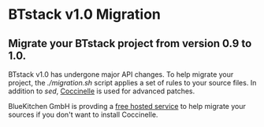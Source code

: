 # BTstack v1.0 Migration

## Migrate your BTstack project from version 0.9 to 1.0.

BTstack v1.0 has undergone major API changes. To help migrate your project, the *./migration.sh* script applies a set of rules to your source files. In addition to *sed*, [Coccinelle](http://coccinelle.lip6.fr/) is used for advanced patches.

BlueKitchen GmbH is provding a [free hosted service](http://buildbot.bluekitchen-gmbh.com/migration) to help migrate your sources if you don't want to install Coccinelle.
